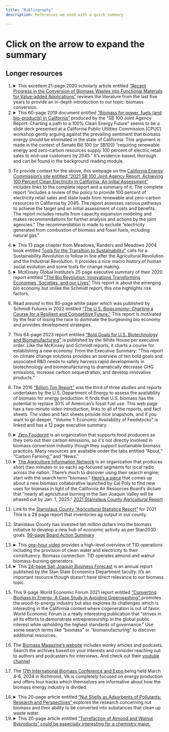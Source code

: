 ```yaml
---
title: "Bibliography"
description: References we used with a quick summary

---
```

<!-- adding style for pre tag for text wrap-->
<style>
pre {
    white-space: pre-wrap;       /* Since CSS 2.1 */
    white-space: -moz-pre-wrap;  /* Mozilla, since 1999 */
    white-space: -pre-wrap;      /* Opera 4-6 */
    white-space: -o-pre-wrap;    /* Opera 7 */
    word-wrap: break-word;       /* Internet Explorer 5.5+ */
}
</style>
# Click on the arrow to expand the summary

## Longer resources

1. <details><summary> This excellent 21-page 2020 scholarly article entitled <a href="https://www.tandfonline.com/doi/full/10.1080/14686996.2020.1848213">“Recent Progress in the Conversion of Biomass Wastes into Functional Materials for Value-added Applications”</a> reviews the literature from the last five years to provide an in-depth introduction to our topic:  biomass conversion. </summary>

    <pre>
    - In this reading they talk about research within 5 years including
        * Natural polymers
        * Biomass wastes
        * Using carbon materials as
            * Absorbents
            * Catalyst carriers
            * Electrode materials
            * Functional composites
    - Going into the third paragraph, they write about different examples of biomass including
        * Wood
        * Ag waste peels
        * Biochar
            - Online def: black carbon produced from biomass sources
                * wood chips
                * plant residues
                * manure
                * other agricultural waste products
    - Agricultural waste and biomass wastes that come from ag are produced  over  hundred million tons per year.
    - They also stated that coffee industries produce over 7 million tons of coffee grounds coffee pulp and cherry hush which ends up causing disposal problems
    - crop straw (Cellulose, hemicellulose, and lignin)
    - rice husk(cellulose (25–35%), hemicellulose (18–21%), lignin (26–31%) and silica (15–17%)) peanut shells, corn cob(contains 39–45% of glucan, 25–35% of xylan, 17–21% of lignin)
    - Natural polymers can be used instead of synthetic polymers which come from fossil resources.
        * Within all of these natural resources, the different types of polymers that come from them are often  overlooked
    - Overview of first reading: This text was meant to highlight newer ways of using natural resources other than having them dumped in landfills.  There are still some uses for biomass that have not been fully explored.
    </pre>


1. <details><summary>This 60-page 2019 document entitled <a href="pdfs/biomassForPower.pdf" class="image fit">“Biomass for power, fuels (and bio-products) in California”</a> produced by the “SB 100 Joint Agency Report: Charting a path to a 100% Clean Energy Future” seems to be a slide deck presented at a California Public Utilities Commission (CPUC) workshop gently arguing against the prevailing sentiment that biomass energy should be eliminated in the state of California. This argument is made in the context of Senate Bill 100 (or SB100) “requiring renewable energy and zero-carbon resources supply 100 percent of electric retail sales to end-use customers by 2045.” It’s evidence-based, thorough and can be found in the background reading module.</summary>

    <pre>
    - The SB 100 policy mandates that California will achieve 100 percent renewable energy and zero-carbon resources for electric retail sales to end-use customers and state agencies by December 31, 2045, while ensuring that the transition does not lead to increased greenhouse gas emissions within the western electricity grid.
    - The transition to a zero-carbon electric system faces challenges in sectors such as aviation, long-distance transport, industrial materials, and maintaining highly reliable electricity. Energy-dense liquid fuels derived from biofuels or advanced synthetic processes present potential solutions to these challenges.
    - Achieving high reliability in a power sector heavily reliant on variable renewables requires storage solutions or flexible generators with low fixed costs. Alternatives and innovations are essential to ensure grid stability and reliability.
    - California's biomass resources, including forest, urban, and agricultural biomass, offer transformation pathways for generating power, fuels, and bioproducts. These resources can be integrated to create a more sustainable energy system.
    - The utilization of solid fuel biomass in California involves a variety of agricultural and food processing residues, clean urban wood, and forest product residues. While biomass steam plants were initially constructed to mitigate pollution from open burning, they currently face challenges related to cost, efficiency, and perception of pollution. However, the significant availability of woody biomass from expanding tree and vine acreage presents opportunities for power, liquid fuel, and biogas production, while also reducing emissions from open burning and maximizing resource utilization.
    </pre>

1. To provide context for the above, this webpage on the <a href="https://www.energy.ca.gov/publications/2021/2021-sb-100-joint-agency-report-achieving-100-percent-clean-electricity">California Energy Commission’s site entitled “2021 SB 100 Joint Agency Report, Achieving 100 Percent Clean Electricity in California: An Initial Assessment”</a> includes links to the complete report and a summary of it. The complete report “includes a review of the policy to provide 100 percent of electricity retail sales and state loads from renewable and zero-carbon resources in California by 2045. The report assesses various pathways to achieve the target and an initial assessment of costs and benefits. The report includes results from capacity expansion modeling and makes recommendations for further analysis and actions by the joint agencies.”  The recommendation is made to exclude “electricity generated from combustion of biomass and fossil fuels, including natural gas.”

1. <details><summary>This 13 page chapter from Meadows, Randers and Meadows 2004 book entitled <a href = "https://donellameadows.org/archives/tools-for-the-transition-to-sustainability/"> Tools for the Transition to Sustainability”</a> calls for a Sustainability Revolution to follow in line after the Agricultural Revolution and the Industrial Revolution. It provides a nice macro history of human social evolution and some tools for change making. </summary>

    <pre>
    - Most “answers” for sustainability, things ‘every day people’ can do, are not cut & dry, one-fits all answers that are attainable for everyone
        - Ie buying an energy-efficient car, recycle bottles and cans, or vote
            -“if you are among those people in the world blessed with cars, bottles, cans, or elections”
        - There are five essential tools which any society that hopes to survive over the long term must utilize:
            - Visioning
            - Networking
            - Truth-telling
            - Learning
            - Loving
        - If a small group of people are persistent and consistent with the application of these then they have the potential to produce enormous change, perhaps producing a revolution
            -Revolution being defined as a large scale social, behavioral, and educational change
        - Visioning:
            - Imagining, first general then with increasing specificity, what you really want
                -Removing any and all restraints of “feasibility”
        - Networking:
            - A network is nonhierarchical, it is a web of connections among equals, held together not by force, obligation, material incentive, or social contract, but by shared values and the understanding that some tasks can be accomplished together that could never be accomplished separately.
        - Truth-telling:
            - Instead of giving information with negative undertones try to use positive ones
            - A warning about the future being a predication of doom vs a warning about the future as a recommendation to follow a different path
        - Learning:
            - Learning means the willingness to go slowly, to try things out, and to collect information about the effects of actions, including the crucial but not always welcome information that the action is not working
        - Loving:
            -Individualism and short-sightedness are the greatest problems of the current social system, we think, and the deepest cause of unsustainability. Love and compassion institutionalized in collective solutions is the better alternative.
    </pre>


1. <details><summary>McKinsey Global Institute’s 25 page executive summary of their 2020 report entitled <a href="https://www.mckinsey.com/~/media/mckinsey/industries/life%20sciences/our%20insights/the%20bio%20revolution%20innovations%20transforming%20economies%20societies%20and%20our%20lives/mgi_the%20bio%20revolution_executive%20summary_may%202020.pdf"> “The Bio Revolution: Innovations Transforming Economies, Societies, and our Lives”</a> This report is about the emerging bio economy but unlike the Schmidt report, this one highlights risk factors. </summary>

    <pre>
    - Biomolecules, biosystems, biomachines, and biocomputing are all emerging and evolving technologies, and are being adapted for commercial use.
    - Approximately 60% of physical inputs to the global economy could be produced biologically: about one-third are biological materials and the remaining two-thirds are non-biological.
    - Biotechnology advancements and currently feasible applications could be valued up to $4 trillion a year over the next 10 to 20 years.
    - Very serious risks exist with new biological capabilities and there needs to be an established proactive, rather than reactive approach moving forward.
    - There are 3 stages from lab to market: scientific research, commercial availability, and diffusion at scale.
    - Bio-literacy will need to be instituted across populations for effective risk-reward mitigations.
    - Research and development is shifting from discovery by accident to rational design.
    - Biological precision applications are advancing in medical and agricultural sciences.
    - Gene editing of human and non-human organisms show promise for increased food production and drought resistance, gene driving, and disease vector mitigation, however, there are significant ecological risks, both known and unknown, that need to be addressed.
    - Automation and AI are being employed to dramatically reduce R&D costs and throughput times.
    - Roughly 30% of private sector R&D could be in industries employing some kind of biological means of analysis, inputs, and production.
    - Current primary domains involving biotechnology research and innovation are health and agriculture.
    - Over the next 10 to 20 years, more than half of the biotechnology impact will likely be in agriculture and consumer products.
    - Over time, fully recognized biotechnology applications could address 45% of the global health burden.
    - As discoveries and advancements commence, adjacent technologies and industries may further enhance adoption speed, reduce costs, and spur rippling changes throughout global economies.
    - Knock-on economic effects may augment broader economic forces caused by increased lifespans, better health outcomes, repurposed land and commercial real estate, and rising retirement ages.
    - Biology is self-replicating, is self-sustaining, and does not respect jurisdictional boundaries.
    - The interconnected nature of biology can increase the potential for unintended consequences.
    - Low barriers to entry open the door to potential misuse with potentially fatal consequences.
    - Differing value systems make it hard to forge consensus, including on life-and-death issues.
    - Privacy issues are, and will continue to be, ongoing issues as questions about who really owns DNA sequences, genetic information, brainwave data, and eventually thoughts.
    - Socioeconomic disparities will provide unequal access to new medical technologies and may further divide the wealthy from the poor at all scales.
    - Biotechnology creation and adoption follows three broad phases: scientific research, commercialization, and diffusion.
    - Diffusion of responsibility is especially important, due to inherent risks.
    - Value propositions will play a significant role in adoption, feasibility, and cost effectiveness as emerging technologies come into the open market.
    </pre>

1. Read around in this 80-page white paper which was published by Schmidt Futures in 2022 entitled <a href="https://www.schmidtfutures.org/wp-content/uploads/2023/05/Bioeconomy-Task-Force-Strategy-4.14.22-4.pdf"> “The U.S. Bioeconomy: Charting a Course for a Resilient and Competitive Future.”</a> This report is motivated by the fear of losing the race to dominate the burgeoning bio economy and provides development strategies. 

1. This 64-page 2023 report entitled <a href="https://www.whitehouse.gov/wp-content/uploads/2023/03/Bold-Goals-for-U.S.-Biotechnology-and-Biomanufacturing-Harnessing-Research-and-Development-To-Further-Societal-Goals-FINAL.pdf"> “Bold Goals for U.S. Biotechnology and Biomanufacturing”</a> is published by the White House per executive order. Like the McKinsey and Schmidt reports, it charts a course for establishing a new economy. From the Executive Summary:  “This report on climate change solutions provides an overview of ten bold goals and associated R&D needs to safely harness rapid developments in biotechnology and biomanufacturing to dramatically decrease GHG emissions, increase carbon sequestration, and develop innovative products.”

1. The 2016 <a href="https://www.energy.gov/eere/bioenergy/2016-billion-ton-report">“Billion Ton Report”</a> was the third of three studies and reports undertaken by the U.S. Department of Energy to assess the availability of biomass for energy production. It finds that U.S. biomass has the potential to replace 30% of American’s fossil fuel use. This web page has a two-minute video introduction, links to all of the reports, and fact sheets.  The video and fact sheets provide nice snapshots, and if you want to go deeper, “Volume 1: Economic Availability of Feedstocks” is linked and has a 12 page executive summary.

1. <details><summary><a href="https://www.zerofoodprint.org">Zero Foodprint</a> is an organization that supports food producers as they zero out their carbon emissions, so it's not directly involved in biomass conversion industry though they support sustainable biomass practices. Many resources are available under the tabs entitled “About,” “Carbon Farming,” and “News.”</summary>

    <pre>
    - Restoring the climate one meal at a time
    - Crowd funded grants are given to farmers to allow them to switch to renewable farming practices
    - How it works:
        - Consumers send 1% of every purchase from a ZFP business – often just a few cents
        - ZFP optimally and equitably distribute restore grants to farmers applicants for healthy soil projects
        - Local trusted conservation experts estimate the climate benefit, and help implement and verify carbon farming projects
    - A mere 2% increase in the carbon content of the planet’s soils could offset 100% of all greenhouse gas emissions going into the atmosphere
        - “Plants absorb carbon from the sky and turn it into sugars to eat and feed the soil which sustains their growth. (Basically, plants can transform “bad carbon” greenhouse gases in the atmosphere into “good carbon” in the form of soil biology, pulling that carbon back down where it belongs: underground)”
            - “The more living things in the soil, and the deeper the root systems, the more carbon gets sucked down from the sky”
        - There is a movement among farmers and ranchers who want to switch from extractive to renewable practices but many farmers can’t afford to take the leap
            - In 2018, American farmers lost about $60/acre before subsidies and only made $20 per acre after subsidies
                - Farmers using regenerative practices don’t qualify for subsidies
            - Cost for farmers to transition to sustainable practices is high and they do not have many options for funding.
    </pre>


1. <details><summary><a href="https://www.aginfo.net">The Agriculture Information Network</a> is an organization that produces short (two minutes or so each) ag-focused segments for local radio across the nation. There’s much to discover using their search engine;  start with the search term “biomass.”  <a href="https://www.aginfo.net/report/50766/California-Ag-Today/Biomass-Collaborative">Here’s a piece</a> that comes up about a new biomass collaborative launched by Cal Poly to find new uses for biomass in light of the California Air Resources Board’s dictum that “nearly all agricultural burning in the San Joaquin Valley will be phased out by Jan. 1, 2025.” <a href="https://www.stanag.org/pdf/cropreport/cropreport2021.pdf">2021 Stanislaus County Agricultural Report</a></summary>

    <pre>
    - Number of Cattle & Calves: 265,274. Number of Poultry: 187,585,560 - Livestock and Poultry products went down in value by $100 million from 2020 – 2021 (pg. 6)
    - 453,156 pollination colonies in Stanislaus County ($201.88/colony - $91,483,000 total value) (pg. 7)
    - For hay crops, the top 3 are Alfalfa, Oat, and Wheat. Alfalfa is valued the highest. Wheat is valued the lowest. (pg. 8)
    - 23,057 acres used as Pasture for livestock (pg. 8)
    - Corn Silage was valued at $94,190,000. More than double the value of all Hay crops.
    - The cost of almond hulls was very cheap ($5.86 per ton) (pg. 9)
    - Livestock Associations based in Stanislaus County: California Poultry Association, Squab Producers of California, Western United DairyMen (pg. 12)
    - In Stanislaus County there were 3621 farms, 165 dairies, and 722,546 acres of farmland (94% farmed by families) (pg. 12, 27)
    - Top 10 commodities: 1. Almonds 2. Milk 3. Poultry 4. Cattle/Calves 5. Nursery Fruit and Nut Trees 6. Silage 7. Walnuts 8. Almond Pollination 9. Cherries 10. Hay (pg. 5)
    - Top Ten Export Countries: 1. Republic of Korea 2. United Arab Emirates 3. Japan 4. Germany 5. India 6. Spain 7. China 8. Italy 9. Vietnam 10. The Netherlands (pg. 26)
    </pre>


1. Link to the <a href="https://www.stanag.org/agricultural-statistics.shtm"> Stanislaus County “Agricultural Statistics Report”</a> for 2021 This is a 28 page report that inventories ag output in our county.

1. Stanislaus County has invested ten million dollars into the biomass initiative to develop a new hub of economic activity as per Stan2030 goals. <a href="https://www.stancounty.com/bos/agenda/2023/20230131/DIS01.pdf">99-page Board Action Summary</a>

1. <details><summary>This <a href="https://www.youtube.com/watch?v=rbJs5dNHUK8&feature=youtu.be&themeRefresh=1">one-hour video</a> provides a high-level overview of TID operations including the provision of clean water and electricity to their constituency. Biomass connection:  TID operates almond and walnut biomass-burning generators.</summary>

    <pre>
    - Watershed comprised of Tuolumne River, Don Pedro Reservoir, Turlock Lake, La Grange Dam, regulating reservoirs, canals and additional bodies of waters to supply water for agriculture and water in homes and cities.
    - Turlock Lake is one of the largest recharge basins in the region.
    - Don Pedro Dam is 1 of 2 U.S. Dams that are locally owned and operated.
    - Diverse set of power generation methods including: Hydrogeneration (main source), solar, wind, geothermal (geysers), and natural gas (combustion).
    - There are a variety of sustainable and environmentally savvy initiatives in progress including, restoration of natural habitats by adding gravel and raising rivers’ water levels and Project Nexus, which is a state funded pilot project which is working to cover canals with solar panels.
    -TID maintains an Energy Imbalance Market which determines the most efficient and economical manner to compensate for inequities between power generation and consumer load required.
    - Natural Gas-fired Power Plants: 
        - Walnut Energy Center (WEC ) (2 turbines) – 75 MW output each / steam turbine runs solely from exhaust fumes through boiler - 100 MW output = 250 MW total output
        - Walnut power plant (2 combustion turbines) – 50 MW output each
        - Almond power plant (4 combustion turbines) – 200+ MW output total
        - Walnut power plant “does not run as often” as other plants
        - 2 Personnel minimum at all times (24/7, 365 days); 15-20 maintenance workers per plant, except Walnut power plant; 1 operator in control room with a helper in the plant observing and testing
        - “Load-following” facility: in collaboration with TID’s other power generating facilities, WEC’s power generation will go up and down according to signals from power control (central HQ)
        - Mike Tejada, Combustion Turbine Department Manager
    </pre>


1. <details><summary>This <a href="https://www.csustan.edu/cba/san-joaquin-valley-business-forecast">24-page San Joaquin Business Forecast</a> is an annual report published by the Stan State Economics Department faculty. It’s an important resource though doesn’t have direct relevance to our biomass topic.</summary>

    <pre>
    - Most workers in the valley are unskilled
    - Retail trade reporting increases unemployment
    - Farm related whole sale trade employment grew 3.42% in 2022 despite drought
    - Farm related trade transportation and utilities employment grew by 3.69% in 2022
    - Construction employment up 7.75%
    - Fresno total employment 5.46% and surrounding areas a similar increase
    - Valley farm related whole sale up 3 times the sample average
    - Valley manufacturing development up .22%
    - Farm trade, transportation and utility grew even in the worst months of the pandemic it did decrease 6.63% still exceed the sample average of 2.04%
    - Construction employment up 7.75%
    - This region impacted more from inflation do to high living cost
    </pre>

1. This 9-page World Economic Forum 2021 report entitled <a href="https://www3.weforum.org/docs/WEF_Converting_Biomass_to_Energy.pdf">“Converting Biomass to Energy: A Case Study in Avoiding Greenwashing” </a>promotes the wood-to-energy industry but also explores its challenges which is interesting in the California context where cogeneration is out of favor. World Economic Forum is a really interesting publication that “strives in all its efforts to demonstrate entrepreneurship in the global public interest while upholding the highest standards of governance.” Use some search terms like “biomass” or “biomanufacturing” to discover additional resources.

1. The <a href="https://biomassmagazine.com">Biomass Magazine’s website</a> includes wonky articles and podcasts. Search the archives based on your interests and consider reaching out to authors and podcasters for interviews. And check out their <a href="https://www.youtube.com/@biomassmagazine/videos">youtube channel</a>

1. The <a href="http://www.biomassconference.com/ema/DisplayPage.aspx?pageId=Program_Tracks#track1">17th International Biomass Conference and Expo </a>being held March 4-6, 2024 in Richmond, VA is completely focused on energy production and offers four tracks which themselves are informative about how the biomass energy industry is divided.

1. <details><summary>This 20-page article entitled <a href="https://www.frontiersin.org/articles/10.3389/fceng.2021.640983/full">“Nut Shells as Adsorbents of Pollutants: Research and Perspectives” </a>explores the research concerning nut biomass and their ability to be converted into substances that clean up waste water.</summary>

    <pre>
    - "the last 5-years average of the world pistachio production amounted to just above 250 Mton"
    - In the intro they spoke about how because of the shells being peeled on the sites getting of the shells is easier.
    - Pistachio Hulls have been used as absorbents in removing pollutants  including:
        - naphthol green B (NG-B)
        - phenol red (PH-R) dye
        - Methylene blue
        - Remazol red
    - There was a study done by Yetilmezsoy and demirel in 2008, using raw Antep pistachios to absorb lead
    - In 2010 Moussavi and Barikbin did studies on removing chromium VI from synthetic wastewaters using raw pistachios
    - Biochar is also another product that can be created by pistachio hulls and shells
    - These points also apply to
        - Cashews
        - Pecans
        - Castor seed hull
    
    - Overall the text spoke about many pollutants that different hulls and shells are able to absorb. Maybe this could apply to almond hulls and shells as well
    </pre>


1. <details><summary>This 20-page article entitled <a href="https://www.frontiersin.org/articles/10.3389/fenrg.2021.643306/full">“Torrefaction of Almond and Walnut Byproducts” could be especially interesting for a chemistry major.</a></summary>

    <pre>
    - The US nut industry is growing. The market for nut byproducts is not.
    - Torrefaction is a thermochemical process used to improve physicochemical properties of biomass for energy and their applications.
    - The process consists of thermal treatment of biomass at 200 and 300c in the absence of oxygen.
    - Torrefied biomass exhibits higher hydrophobicity and calorific value with reduced moisture absorption making it a better fuel source for energy than raw biomass.
    - The heat treatment removes most of the hemicellulose and amorphous cellulose but leaves the lignin mostly intact.
    - Products from biomass torrefaction: permanent gas composed mostly of CO2 and CO; a condensable liquid , composed mostly of water, organic acids,  aldehydes, and phenolic compounds; and a carbonized solid referred to as torrefied biomass. 
    - The condensate can be used as a herbicide, pesticide, Fungicide, insecticide and repellent.
    - Typically the torrefied biomass results in solid yields over 50%.
    - Almond processors have reported paying disposal fees of $11-27 per metric ton to dispose of excess shells.
    - A few studies have been done to assess torrefaction and they show that torrefaction is a successful alternative to just incinerating the shells.
    - Utilization of torrefied biomass includes pretreatment for energy products, soil amendment, soil remediation, sorbent and filtration media, filler or additive in composites, carbon black substitute, precursor for activated carbon, and as a source for carbon sequestration.
    - Torrefaction can produce products with similar or improved properties to biochar with better energy input and cost.
    - For energy products torrefaction can decrease transportation and storage costs of biomass by improving properties like moisture content prior to transportation.
    - Biomass energy provides 5 times more than wind and solar globally.
    - Torrefaction pretreatment benefits: reduced moisture of biomass ; lower oxygen-to-carbon ratio, increasing heating value of the biomass; higher hydrophobicity;  and improved ignitability, reactivity, and grindability.
    - Torrefaction found to be more efficient then pelletization and pyrolysis.
    - Has potential to reduce the cost of bio power/fuel.
    - Torrefied biomass as a filler in composites improves biocomposites mechanical and thermal properties.
    - Increased temp results in increased carbon content, reduced hydrogen and oxygen but lower yields.
    - Torrefaction removes moisture first, then hemicellulose, then cellulose than lignin.
    </pre>
    